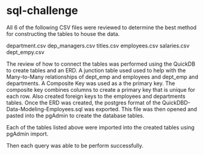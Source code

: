 # sql-challenge

All 6 of the following CSV files were reviewed to determine the best method for constructing the tables to house the data.

department.csv
dep_managers.csv
titles.csv
employees.csv
salaries.csv
dept_empy.csv

The review of how to connect the tables was performed using the QuickDB to create tables and an ERD. A junction table used used to help with the Many-to-Many relationships of dept_emp and employees and dept_emp and departments. A Composite Key was used as a the primary key. The composite key combines columns to create a primary key that is unique for each row. Also created foreign keys to the employees and departments tables. Once the ERD was created, the postgres format of the QuickDBD-Data-Modeling-Employees.sql was exported. This file was then opened and pasted into the pgAdmin to create the database tables.

Each of the tables listed above were imported into the created tables using pgAdmin import.

Then each query was able to be perform successfully.